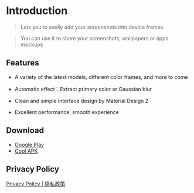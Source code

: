 # Introduction

> Lets you to easily add your screenshots into device frames.

> You can use it to share your screenshots, wallpapers or apps mockups

## Features

- A variety of the latest models, different color frames, and more to come

- Automatic effect：Extract primary color or Gaussian blur

- Clean and simple interface design by Material Design 2

- Excellent performance, smooth experience

## Download

* [Google Play](https://play.google.com/store/apps/details?id=cn.gavinliu.snapmod)
* [Cool APK](https://www.coolapk.com/apk/201633)

## Privacy Policy

[Privacy Policy | 隐私政策](policy/)
